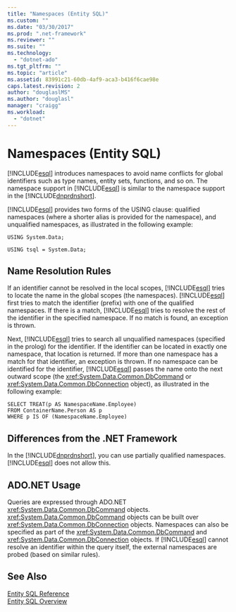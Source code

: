 ```yaml
---
title: "Namespaces (Entity SQL)"
ms.custom: ""
ms.date: "03/30/2017"
ms.prod: ".net-framework"
ms.reviewer: ""
ms.suite: ""
ms.technology: 
  - "dotnet-ado"
ms.tgt_pltfrm: ""
ms.topic: "article"
ms.assetid: 83991c21-60db-4af9-aca3-b416f6cae98e
caps.latest.revision: 2
author: "douglaslMS"
ms.author: "douglasl"
manager: "craigg"
ms.workload: 
  - "dotnet"
---
```

# Namespaces (Entity SQL)
[!INCLUDE[esql](../../../../../../includes/esql-md.md)] introduces namespaces to avoid name conflicts for global identifiers such as type names, entity sets, functions, and so on. The namespace support in [!INCLUDE[esql](../../../../../../includes/esql-md.md)] is similar to the namespace support in the [!INCLUDE[dnprdnshort](../../../../../../includes/dnprdnshort-md.md)].  
  
 [!INCLUDE[esql](../../../../../../includes/esql-md.md)] provides two forms of the USING clause: qualified namespaces (where a shorter alias is provided for the namespace), and unqualified namespaces, as illustrated in the following example:  
  
 `USING System.Data;`  
  
 `USING tsql = System.Data;`  
  
## Name Resolution Rules  
 If an identifier cannot be resolved in the local scopes, [!INCLUDE[esql](../../../../../../includes/esql-md.md)] tries to locate the name in the global scopes (the namespaces). [!INCLUDE[esql](../../../../../../includes/esql-md.md)] first tries to match the identifier (prefix) with one of the qualified namespaces. If there is a match, [!INCLUDE[esql](../../../../../../includes/esql-md.md)] tries to resolve the rest of the identifier in the specified namespace. If no match is found, an exception is thrown.  
  
 Next, [!INCLUDE[esql](../../../../../../includes/esql-md.md)] tries to search all unqualified namespaces (specified in the prolog) for the identifier. If the identifier can be located in exactly one namespace, that location is returned. If more than one namespace has a match for that identifier, an exception is thrown. If no namespace can be identified for the identifier, [!INCLUDE[esql](../../../../../../includes/esql-md.md)] passes the name onto the next outward scope (the <xref:System.Data.Common.DbCommand> or <xref:System.Data.Common.DbConnection> object), as illustrated in the following example:  
  
```  
SELECT TREAT(p AS NamespaceName.Employee)  
FROM ContainerName.Person AS p  
WHERE p IS OF (NamespaceName.Employee)  
```  
  
## Differences from the .NET Framework  
 In the [!INCLUDE[dnprdnshort](../../../../../../includes/dnprdnshort-md.md)], you can use partially qualified namespaces. [!INCLUDE[esql](../../../../../../includes/esql-md.md)] does not allow this.  
  
## ADO.NET Usage  
 Queries are expressed through ADO.NET <xref:System.Data.Common.DbCommand> objects. <xref:System.Data.Common.DbCommand> objects can be built over <xref:System.Data.Common.DbConnection> objects. Namespaces can also be specified as part of the <xref:System.Data.Common.DbCommand> and <xref:System.Data.Common.DbConnection> objects. If [!INCLUDE[esql](../../../../../../includes/esql-md.md)] cannot resolve an identifier within the query itself, the external namespaces are probed (based on similar rules).  
  
## See Also  
 [Entity SQL Reference](../../../../../../docs/framework/data/adonet/ef/language-reference/entity-sql-reference.md)  
 [Entity SQL Overview](../../../../../../docs/framework/data/adonet/ef/language-reference/entity-sql-overview.md)
